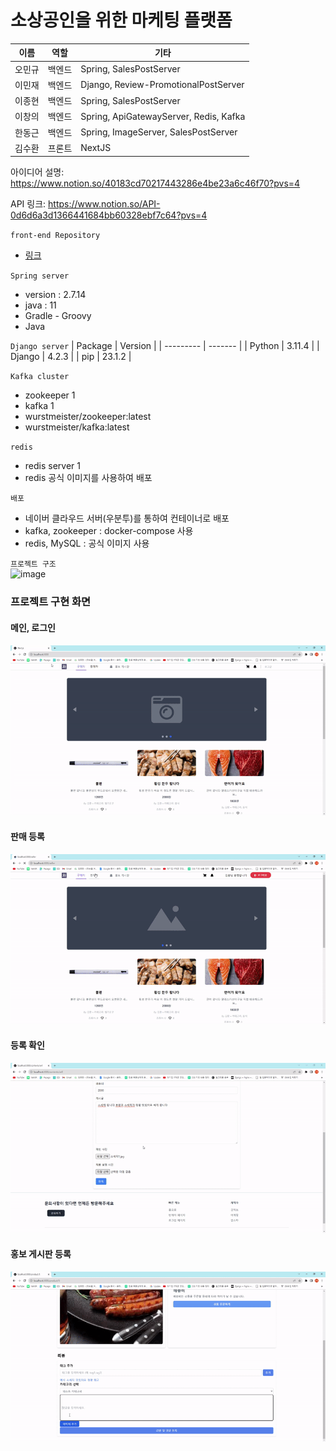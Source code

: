 # 소상공인을 위한 마케팅 플랫폼

| 이름   | 역할   | 기타   |
| ------ | ------ | ------ |
| 오민규 | 백엔드 | Spring, SalesPostServer|
| 이민재 | 백엔드 | Django, Review-PromotionalPostServer |
| 이종현 | 백엔드 | Spring, SalesPostServer |
| 이창의 | 백엔드 | Spring, ApiGatewayServer, Redis, Kafka |
| 한동근 | 백엔드 | Spring, ImageServer, SalesPostServer |
| 김수환 | 프론트 | NextJS |

아이디어 설명: https://www.notion.so/40183cd70217443286e4be23a6c46f70?pvs=4

API 링크: https://www.notion.so/API-0d6d6a3d1366441684bb60328ebf7c64?pvs=4



`front-end Repository`
- [링크](https://github.com/Suhwan-Front/Digital-marketing)

`Spring server`
- version : 2.7.14
- java : 11
- Gradle - Groovy 
- Java

`Django server`
| Package   | Version |
| --------- | ------- |
| Python    | 3.11.4  |
| Django    | 4.2.3   |
| pip       | 23.1.2  |

`Kafka cluster`
- zookeeper 1
- kafka 1
- wurstmeister/zookeeper:latest
- wurstmeister/kafka:latest


`redis`
- redis server 1
- redis 공식 이미지를 사용하여 배포


`배포`
- 네이버 클라우드 서버(우분투)를 통하여 컨테이너로 배포
- kafka, zookeeper : docker-compose 사용
- redis, MySQL : 공식 이미지 사용 

`프로젝트 구조`  
<img width="1454" alt="image" src="https://github.com/changuii/DigitalMarketing-Server/assets/122252160/c829afd3-72d2-43d6-b2e6-5d6964ecb4ca">

### 프로젝트 구현 화면  

#### 메인, 로그인
![메인 로그인](/public/1.gif)  

#### 판매 등록  
![판매 등록](/public/2.gif)  

#### 등록 확인  
![등록 확인](/public/3.gif)  

#### 홍보 게시판 등록  
![홍보 게시판 등록](/public/4.gif)

